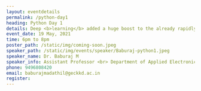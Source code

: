 ```yaml
---
layout: eventdetails
permalink: /python-day1
heading: Python Day 1
details: Deep <b>learning</b> added a huge boost to the already rapidly developing field of computer vision. With deep learning, a lot of new <br> applications of computer vision techniquies have been introduced and are now becoming parts of our everyday lives.
event_date: 19 May, 2021
time: 6pm to 8pm
poster_path: /static/img/coming-soon.jpeg
speaker_path: /static/img/events/speaker/Baburaj-python1.jpeg
speaker_name: Dr. Baburaj M
speaker_info: Assistant Professor <br> Department of Applied Electronics and Instrumentation Engineering <br> Government Engineering College Kozhikode
phone: 9496808420
email: baburajmadathil@geckkd.ac.in
register: 
---
```

